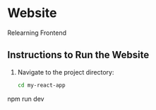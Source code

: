 # Website

Relearning Frontend

## Instructions to Run the Website

1. Navigate to the project directory:
   ```bash
   cd my-react-app
npm run dev
